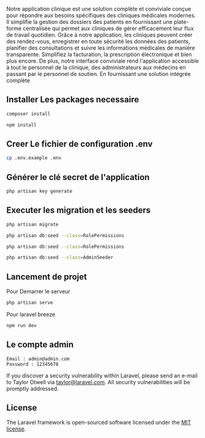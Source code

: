 
Notre application clinique est une solution complète et conviviale conçue pour
répondre aux besoins spécifiques des cliniques médicales modernes. Il simplifie la
gestion des dossiers des patients en fournissant une plate-forme centralisée qui
permet aux cliniques de gérer efficacement leur flux de travail quotidien. Grâce à
notre application, les cliniques peuvent créer des rendez-vous, enregistrer en toute
sécurité les données des patients, planifier des consultations et suivre les
informations médicales de manière transparente. Simplifiez la facturation, la
prescription électronique et bien plus encore. De plus, notre interface conviviale rend
l'application accessible à tout le personnel de la clinique, des administrateurs aux
médecins en passant par le personnel de soutien. En fournissant une solution
intégrée complète



## Installer Les packages necessaire

```bash
composer install
```

```bash
npm install
```


## Creer Le fichier de configuration .env

```bash
cp .env.example .env
```


## Générer le clé secret de l'application

```bash
php artisan key generate
```



## Executer les migration et les seeders

```bash
php artisan migrate

php artisan db:seed --class=RolePermissions

php artisan db:seed --class=RolePermissions

php artisan db:seed --class=AdminSeeder

```

## Lancement de projet

Pour Demarrer le serveur

```bash
php artisan serve
```

Pour laravel breeze

```bash
npm run dev
```

## Le compte admin

```
Email : admin@admin.com
Password : 12345678
```

If you discover a security vulnerability within Laravel, please send an e-mail to Taylor Otwell via [taylor@laravel.com](mailto:taylor@laravel.com). All security vulnerabilities will be promptly addressed.

## License

The Laravel framework is open-sourced software licensed under the [MIT license](https://opensource.org/licenses/MIT).
